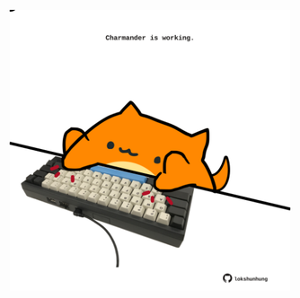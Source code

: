 <!-- built at 30/06/2021, 02:22:30 UTC -->
<p align="center">
  <img width="500" height="500" src="./ReadmeImage.svg">
</p>
